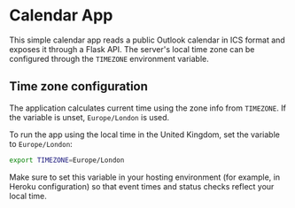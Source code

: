 # Calendar App

This simple calendar app reads a public Outlook calendar in ICS format and exposes it through a Flask API. The server's local time zone can be configured through the `TIMEZONE` environment variable.

## Time zone configuration

The application calculates current time using the zone info from `TIMEZONE`. If the variable is unset, `Europe/London` is used.

To run the app using the local time in the United Kingdom, set the variable to `Europe/London`:

```bash
export TIMEZONE=Europe/London
```

Make sure to set this variable in your hosting environment (for example, in Heroku configuration) so that event times and status checks reflect your local time.
